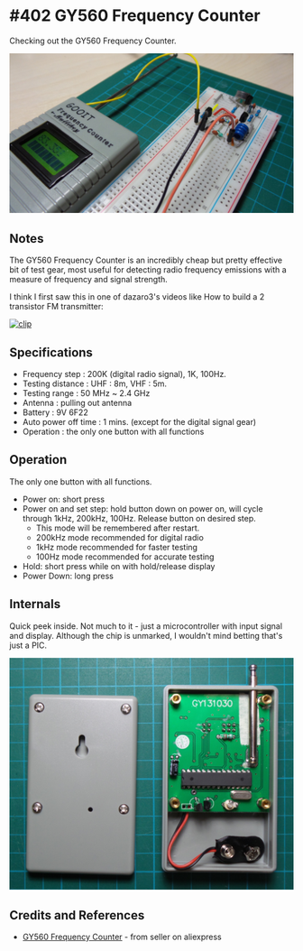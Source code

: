 # #402 GY560 Frequency Counter

Checking out the GY560 Frequency Counter.

![Build](./assets/GY560_build.jpg?raw=true)

## Notes

The GY560 Frequency Counter is an incredibly cheap but pretty effective bit of test gear, most useful for detecting radio frequency emissions
with a measure of frequency and signal strength.


I think I first saw this in one of dazaro3's videos like How to build a 2 transistor FM transmitter:

[![clip](https://img.youtube.com/vi/py5BD9UcTFA/0.jpg)](https://youtu.be/py5BD9UcTFA?t=974)


## Specifications


- Frequency step : 200K (digital radio signal), 1K, 100Hz.
- Testing distance : UHF : 8m, VHF : 5m.
- Testing range : 50 MHz ~ 2.4 GHz
- Antenna : pulling out antenna
- Battery : 9V 6F22
- Auto power off time : 1 mins. (except for the digital signal gear)
- Operation : the only one button with all functions


## Operation

The only one button with all functions.

* Power on: short press
* Power on and set step: hold button down on power on, will cycle through 1kHz, 200kHz, 100Hz. Release button on desired step.
  - This mode will be remembered after restart.
  - 200kHz mode recommended for digital radio
  - 1kHz mode recommended for faster testing
  - 100Hz mode recommended for accurate testing
* Hold: short press while on with hold/release display
* Power Down: long press


## Internals

Quick peek inside. Not much to it - just a microcontroller with input signal and display. Although the chip is unmarked, I wouldn't mind betting that's just a PIC.

![GY560_internals](./assets/GY560_internals.jpg?raw=true)


## Credits and References

* [GY560 Frequency Counter](https://www.aliexpress.com/item/GY560-Frequency-Counter-Mini-Handhold-Meter-for-Two-Way-Radio-Transceiver-GSM-50-MHz-2-4/32676085952.html) - from seller on aliexpress
